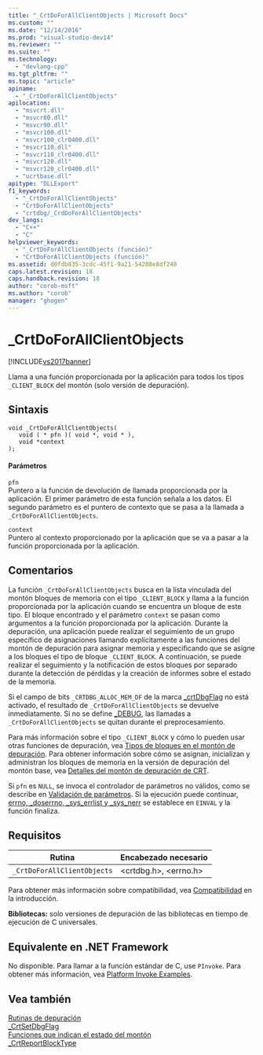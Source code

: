 ```yaml
---
title: "_CrtDoForAllClientObjects | Microsoft Docs"
ms.custom: ""
ms.date: "12/14/2016"
ms.prod: "visual-studio-dev14"
ms.reviewer: ""
ms.suite: ""
ms.technology: 
  - "devlang-cpp"
ms.tgt_pltfrm: ""
ms.topic: "article"
apiname: 
  - "_CrtDoForAllClientObjects"
apilocation: 
  - "msvcrt.dll"
  - "msvcr80.dll"
  - "msvcr90.dll"
  - "msvcr100.dll"
  - "msvcr100_clr0400.dll"
  - "msvcr110.dll"
  - "msvcr110_clr0400.dll"
  - "msvcr120.dll"
  - "msvcr120_clr0400.dll"
  - "ucrtbase.dll"
apitype: "DLLExport"
f1_keywords: 
  - "_CrtDoForAllClientObjects"
  - "CrtDoForAllClientObjects"
  - "crtdbg/_CrdDoForAllClientObjects"
dev_langs: 
  - "C++"
  - "C"
helpviewer_keywords: 
  - "_CrtDoForAllClientObjects (función)"
  - "CrtDoForAllClientObjects (función)"
ms.assetid: d0fdb835-3cdc-45f1-9a21-54208e8df248
caps.latest.revision: 18
caps.handback.revision: 18
author: "corob-msft"
ms.author: "corob"
manager: "ghogen"
---
```

# _CrtDoForAllClientObjects
[!INCLUDE[vs2017banner](../../assembler/inline/includes/vs2017banner.md)]

Llama a una función proporcionada por la aplicación para todos los tipos `_CLIENT_BLOCK` del montón \(solo versión de depuración\).  
  
## Sintaxis  
  
```  
void _CrtDoForAllClientObjects(   
   void ( * pfn )( void *, void * ),  
   void *context  
);  
```  
  
#### Parámetros  
 `pfn`  
 Puntero a la función de devolución de llamada proporcionada por la aplicación. El primer parámetro de esta función señala a los datos. El segundo parámetro es el puntero de contexto que se pasa a la llamada a `_CrtDoForAllClientObjects`.  
  
 `context`  
 Puntero al contexto proporcionado por la aplicación que se va a pasar a la función proporcionada por la aplicación.  
  
## Comentarios  
 La función `_CrtDoForAllClientObjects` busca en la lista vinculada del montón bloques de memoria con el tipo `_CLIENT_BLOCK` y llama a la función proporcionada por la aplicación cuando se encuentra un bloque de este tipo. El bloque encontrado y el parámetro `context` se pasan como argumentos a la función proporcionada por la aplicación. Durante la depuración, una aplicación puede realizar el seguimiento de un grupo específico de asignaciones llamando explícitamente a las funciones del montón de depuración para asignar memoria y especificando que se asigne a los bloques el tipo de bloque `_CLIENT_BLOCK`. A continuación, se puede realizar el seguimiento y la notificación de estos bloques por separado durante la detección de pérdidas y la creación de informes sobre el estado de la memoria.  
  
 Si el campo de bits `_CRTDBG_ALLOC_MEM_DF` de la marca [\_crtDbgFlag](../../c-runtime-library/crtdbgflag.md) no está activado, el resultado de `_CrtDoForAllClientObjects` se devuelve inmediatamente. Si no se define [\_DEBUG](../../c-runtime-library/debug.md), las llamadas a `_CrtDoForAllClientObjects` se quitan durante el preprocesamiento.  
  
 Para más información sobre el tipo `_CLIENT_BLOCK` y cómo lo pueden usar otras funciones de depuración, vea [Tipos de bloques en el montón de depuración](../Topic/CRT%20Debug%20Heap%20Details.md#BKMK_Types_of_blocks_on_the_debug_heap). Para obtener información sobre cómo se asignan, inicializan y administran los bloques de memoria en la versión de depuración del montón base, vea [Detalles del montón de depuración de CRT](../Topic/CRT%20Debug%20Heap%20Details.md).  
  
 Si `pfn` es `NULL`, se invoca el controlador de parámetros no válidos, como se describe en [Validación de parámetros](../../c-runtime-library/parameter-validation.md). Si la ejecución puede continuar, [errno, \_doserrno, \_sys\_errlist y \_sys\_nerr](../../c-runtime-library/errno-doserrno-sys-errlist-and-sys-nerr.md) se establece en `EINVAL` y la función finaliza.  
  
## Requisitos  
  
|Rutina|Encabezado necesario|  
|------------|--------------------------|  
|`_CrtDoForAllClientObjects`|\<crtdbg.h\>, \<errno.h\>|  
  
 Para obtener más información sobre compatibilidad, vea [Compatibilidad](../../c-runtime-library/compatibility.md) en la introducción.  
  
 **Bibliotecas:** solo versiones de depuración de las bibliotecas en tiempo de ejecución de C universales.  
  
## Equivalente en .NET Framework  
 No disponible. Para llamar a la función estándar de C, use `PInvoke`. Para obtener más información, vea [Platform Invoke Examples](../Topic/Platform%20Invoke%20Examples.md).  
  
## Vea también  
 [Rutinas de depuración](../../c-runtime-library/debug-routines.md)   
 [\_CrtSetDbgFlag](../../c-runtime-library/reference/crtsetdbgflag.md)   
 [Funciones que indican el estado del montón](../Topic/CRT%20Debug%20Heap%20Details.md#BKMK_Heap_State_Reporting_Functions)   
 [\_CrtReportBlockType](../../c-runtime-library/reference/crtreportblocktype.md)